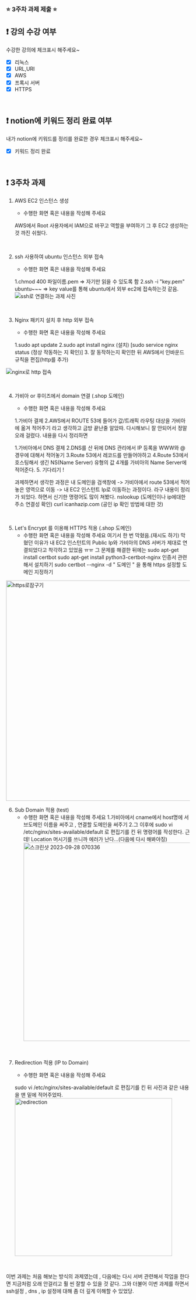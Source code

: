 ### ⭐️ 3주차 과제 제출 ⭐️

## ❗️ 강의 수강 여부
수강한 강의에 체크표시 해주세요~

- [x] 리눅스
- [x] URL,URI
- [x] AWS
- [x] 프록시 서버
- [x] HTTPS

<br>

## ❗️ notion에 키워드 정리 완료 여부
내가 notion에 키워드를 정리를 완료한 경우 체크표시 해주세요~

- [x] 키워드 정리 완료

<br>

## ❗️ 3주차 과제
1. AWS EC2 인스턴스 생성
   - 수행한 화면 혹은 내용을 작성해 주세요
     
   AWS에서 Root 사용자에서 IAM으로 바꾸고 역할을 부여하기
   그 후 EC2 생성하는 것 까진 쉬웠다. 
<br/>

2. ssh 사용하여 ubuntu 인스턴스 외부 접속
   - 수행한 화면 혹은 내용을 작성해 주세요
     
   1.chmod 400 파일이름.pem  => 자기만 읽을 수 있도록 함
   2.ssh -i "key.pem" ubuntu~~~
     => key value를 통해 ubuntu에서 외부 ec2에 접속하는것 같음.
   ![ssh로 연결하는 과제 사진](https://github.com/HyunminHong619/2023-Server-Study/assets/109195877/2cfe2ae0-0876-44b2-ab6f-3e5a785e2574)



<br/>

3. Nginx 패키지 설치 후 http 외부 접속
   - 수행한 화면 혹은 내용을 작성해 주세요
     
   1.sudo apt update
   2.sudo apt install nginx (설치)
   [sudo service nginx status (정상 작동하는 지 확인)]
   3. 잘 동작하는지 확인한 뒤 AWS에서 인바운드 규칙을 편집(http를 추가)

  ![nginx로 http 접속](https://github.com/HyunminHong619/2023-Server-Study/assets/109195877/9b161976-c3f5-4866-9755-e9634e68755f)


<br/>

4. 가비아 or 후이즈에서 domain 연결 (.shop 도메인)
   - 수행한 화면 혹은 내용을 작성해 주세요
     
   1.가비아 결제
   2.AWS에서 ROUTE 53에 들어가 값/트래픽 라우팅 대상을 가비아에 옮겨 적어주기
   라고 생각하고 금방 끝난줄 알았따.
   다시해보니 잘 안되어서 정말 오래 걸렸다.
   내용을 다시 정리하면

   1.가비아에서 DNS 결제
   2.DNS를 산 뒤에 DNS 관리에서 IP 등록을 WWW와 @ 경우에 대해서 적어놓기
   3.Route 53에서 레코드를 만들어야하고
   4.Route 53에서 호스팅해서 생긴 NS(Name Server) 유형의 값 4개를 가비아의 Name Server에 적어준다.
   5. 기다리기 !
  
   과제하면서 생각한 과정은
   내 도메인을 검색창에 -> 가비아에서 route 53에서 적어놓은 영역으로 이동 -> 내 EC2 인스턴트 Ip로 이동하는 과정이다. 라구 내용이 정리가 되었다.
하면서 신기한 명령어도 많이 쳐봤다.
  nslookup (도메인이나 ip에대한 주소 연결성 확인)
  curl icanhazip.com (공인 ip 확인 방법에 대한 것)
    

<br/>


5. Let's Encrypt 를 이용해 HTTPS 적용 (.shop 도메인)
   - 수행한 화면 혹은 내용을 작성해 주세요
   여기서 한 번 막혔음.(재시도 하기)
   막혔던 이유가 내 EC2 인스턴트의 Public Ip와 가비아의 DNS 서버가 제대로 연결되었다고 착각하고 있었음 ㅠㅠ
   그 문제를 해결한 뒤에는
   sudo apt-get install certbot
   sudo apt-get install python3-certbot-nginx
   인증서 관련해서 설치하기
   sudo certbot --nginx -d " 도메인 " 을 통해 https 설정할 도메인 지정하기 
<img width="602" alt="https로잠구기" src="https://github.com/HyunminHong619/2023-Server-Study/assets/109195877/7d0b85dd-83e5-4d32-a311-b6e3c891f3d3">

<br/>

6. Sub Domain 적용 (test)
   - 수행한 화면 혹은 내용을 작성해 주세요
     1.가비아에서 cname에서 host명에 서브도메인 이름을 써주고 , 연결할 도메인을 써주기
     2.그 이후에 sudo vi /etc/nginx/sites-available/default 로 편집기를 킨 뒤 명령어를 작성한다.
     근데! Location 머시기를 쓰니까 에러가 난다...(다음에 다시 해봐야징)
     <img width="542" alt="스크린샷 2023-09-28 070336" src="https://github.com/HyunminHong619/2023-Server-Study/assets/109195877/9c62590b-ce4d-4440-b5c0-35b0d77a46be">


<br/>

7. Redirection 적용 (IP to Domain)
   - 수행한 화면 혹은 내용을 작성해 주세요

   sudo vi /etc/nginx/sites-available/default 로 편집기를 킨 뒤
   사진과 같은 내용을 맨 밑에 적어주었따.
   <img width="431" alt="redirection" src="https://github.com/HyunminHong619/2023-Server-Study/assets/109195877/d3d049ec-0f34-43ab-94b5-515caad1402e">

<br/>

이번 과제는 처음 해보는 방식의 과제였는데 , 다음에는 다시 서버 관련해서 작업을 한다면
지금처럼 오래 안걸리고 훨 씬 잘할 수 있을 것 같다.
그와 더불어 이번 과제를 하면서 ssh설정 , dns , ip 설정에 대해 좀 더 깊게 이해할 수 있었당.
